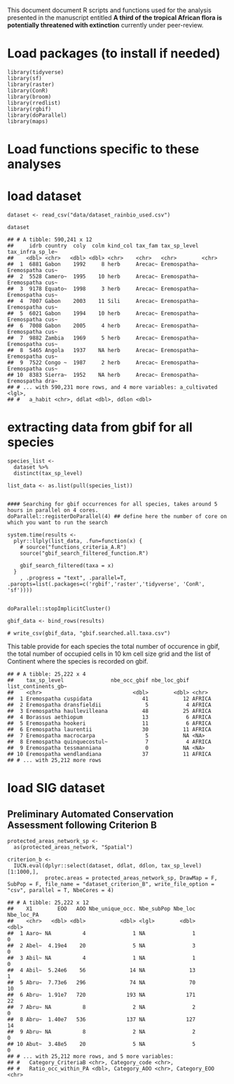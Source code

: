This document document R scripts and functions used for the analysis
presented in the manuscript entitled **A third of the tropical African
flora is potentially threatened with extinction** currently under
peer-review.

Load packages (to install if needed)
====================================

    library(tidyverse)
    library(sf)
    library(raster)
    library(ConR)
    library(broom)
    library(rredlist)
    library(rgbif)
    library(doParallel)
    library(maps)

Load functions specific to these analyses
=========================================

load dataset
============

    dataset <- read_csv("data/dataset_rainbio_used.csv")

    dataset

    ## # A tibble: 590,241 x 12
    ##     idrb country  coly  colm kind_col tax_fam tax_sp_level tax_infra_sp_le~
    ##    <dbl> <chr>   <dbl> <dbl> <chr>    <chr>   <chr>        <chr>           
    ##  1  6881 Gabon    1992     8 herb     Arecac~ Eremospatha~ Eremospatha cus~
    ##  2  5528 Camero~  1995    10 herb     Arecac~ Eremospatha~ Eremospatha cus~
    ##  3  9178 Equato~  1998     3 herb     Arecac~ Eremospatha~ Eremospatha cus~
    ##  4  7007 Gabon    2003    11 Sili     Arecac~ Eremospatha~ Eremospatha cus~
    ##  5  6021 Gabon    1994    10 herb     Arecac~ Eremospatha~ Eremospatha cus~
    ##  6  7008 Gabon    2005     4 herb     Arecac~ Eremospatha~ Eremospatha cus~
    ##  7  9882 Zambia   1969     5 herb     Arecac~ Eremospatha~ Eremospatha cus~
    ##  8  5465 Angola   1937    NA herb     Arecac~ Eremospatha~ Eremospatha cus~
    ##  9  7522 Congo ~  1987     2 herb     Arecac~ Eremospatha~ Eremospatha cus~
    ## 10  8383 Sierra~  1952    NA herb     Arecac~ Eremospatha~ Eremospatha dra~
    ## # ... with 590,231 more rows, and 4 more variables: a_cultivated <lgl>,
    ## #   a_habit <chr>, ddlat <dbl>, ddlon <dbl>

extracting data from gbif for all species
=========================================

    species_list <-
      dataset %>%
      distinct(tax_sp_level)

    list_data <- as.list(pull(species_list))


    #### Searching for gbif occurrences for all species, takes around 5 hours in parallel on 4 cores.
    doParallel::registerDoParallel(4) ## define here the number of core on which you want to run the search

    system.time(results <-
      plyr::llply(list_data, .fun=function(x) {
        # source("functions_criteria_A.R")
        source("gbif_search_filtered_function.R")
      
        gbif_search_filtered(taxa = x)
      }
        , .progress = "text", .parallel=T, .paropts=list(.packages=c('rgbif','raster','tidyverse', 'ConR', 'sf'))))


    doParallel::stopImplicitCluster()

    gbif_data <- bind_rows(results)

    # write_csv(gbif_data, "gbif.searched.all.taxa.csv")

This table provide for each species the total number of occurence in
gbif, the total number of occupied cells in 10 km cell size grid and the
list of Continent where the species is recorded on gbif.

    ## # A tibble: 25,222 x 4
    ##    tax_sp_level               nbe_occ_gbif nbe_loc_gbif list_continents_gb~
    ##    <chr>                             <dbl>        <dbl> <chr>              
    ##  1 Eremospatha cuspidata                41           12 AFRICA             
    ##  2 Eremospatha dransfieldii              5            4 AFRICA             
    ##  3 Eremospatha haullevilleana           48           25 AFRICA             
    ##  4 Borassus aethiopum                   13            6 AFRICA             
    ##  5 Eremospatha hookeri                  11            6 AFRICA             
    ##  6 Eremospatha laurentii                30           11 AFRICA             
    ##  7 Eremospatha macrocarpa                5           NA <NA>               
    ##  8 Eremospatha quinquecostul~            7            4 AFRICA             
    ##  9 Eremospatha tessmanniana              0           NA <NA>               
    ## 10 Eremospatha wendlandiana             37           11 AFRICA             
    ## # ... with 25,212 more rows

load SIG dataset
================

Preliminary Automated Conservation Assessment following Criterion B
-------------------------------------------------------------------

    protected_areas_network_sp <- 
      as(protected_areas_network, "Spatial")

    criterion_b <-
      IUCN.eval(dplyr::select(dataset, ddlat, ddlon, tax_sp_level)[1:1000,], 
                protec.areas = protected_areas_network_sp, DrawMap = F, SubPop = F, file_name = "dataset_criterion_B", write_file_option = "csv", parallel = T, NbeCores = 4)

    ## # A tibble: 25,222 x 12
    ##    X1        EOO   AOO Nbe_unique_occ. Nbe_subPop Nbe_loc Nbe_loc_PA
    ##    <chr>   <dbl> <dbl>           <dbl> <lgl>        <dbl>      <dbl>
    ##  1 Aaro~ NA          4               1 NA               1          0
    ##  2 Abel~  4.19e4    20               5 NA               3          0
    ##  3 Abil~ NA          4               1 NA               1          0
    ##  4 Abil~  5.24e6    56              14 NA              13          1
    ##  5 Abru~  7.73e6   296              74 NA              70         10
    ##  6 Abru~  1.91e7   720             193 NA             171         22
    ##  7 Abru~ NA          8               2 NA               2          0
    ##  8 Abru~  1.40e7   536             137 NA             127         14
    ##  9 Abru~ NA          8               2 NA               2          0
    ## 10 Abut~  3.48e5    20               5 NA               5          0
    ## # ... with 25,212 more rows, and 5 more variables:
    ## #   Category_CriteriaB <chr>, Category_code <chr>,
    ## #   Ratio_occ_within_PA <dbl>, Category_AOO <chr>, Category_EOO <chr>

